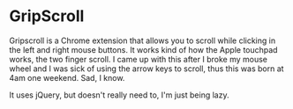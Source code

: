 # GripScroll

Gripscroll is a Chrome extension that allows you to scroll while clicking in the left and right mouse buttons. It works kind of how the Apple touchpad works, the two finger scroll. I came up with this after I broke my mouse wheel and I was sick of using the arrow keys to scroll, thus this was born at 4am one weekend. Sad, I know.

It uses jQuery, but doesn't really need to, I'm just being lazy.